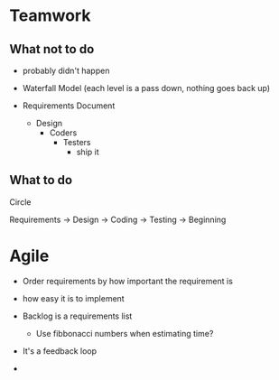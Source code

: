 # Teamwork

## What not to do
* probably didn't happen
* Waterfall Model (each level is a pass down, nothing goes back up)
	
* Requirements Document 
	* Design
		* Coders
			* Testers
				* ship it

## What to do
Circle

Requirements -> Design -> Coding -> Testing -> Beginning

# Agile
* Order requirements by how important the requirement is
* how easy it is to implement

* Backlog is a requirements list
	* Use fibbonacci numbers when estimating time?
* It's a feedback loop
* 